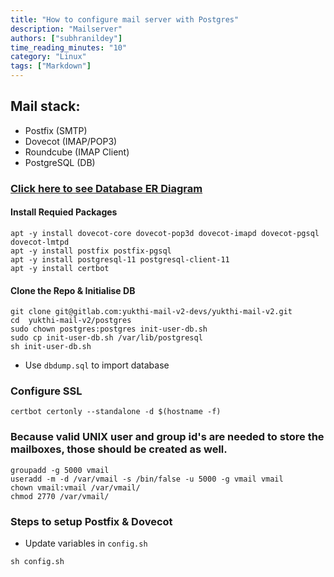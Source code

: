 ```yaml
---
title: "How to configure mail server with Postgres"
description: "Mailserver"
authors: ["subhranildey"]
time_reading_minutes: "10"
category: "Linux"
tags: ["Markdown"]
---
```


## Mail stack:
 - Postfix (SMTP)
 - Dovecot (IMAP/POP3)
 - Roundcube (IMAP Client)
 - PostgreSQL (DB)

### [Click here to see Database ER Diagram](https://gitlab.com/yukthi-mail-v2-devs/yukthi-mail-v2/uploads/42479833b0e4ecc38f9c9467bbc109d6/ER-Diagram.png)

#### Install Requied Packages
 
 ```
 apt -y install dovecot-core dovecot-pop3d dovecot-imapd dovecot-pgsql dovecot-lmtpd
 apt -y install postfix postfix-pgsql
 apt -y install postgresql-11 postgresql-client-11
 apt -y install certbot
```

#### Clone the Repo & Initialise DB

```
git clone git@gitlab.com:yukthi-mail-v2-devs/yukthi-mail-v2.git
cd  yukthi-mail-v2/postgres
sudo chown postgres:postgres init-user-db.sh
sudo cp init-user-db.sh /var/lib/postgresql
sh init-user-db.sh
```
* Use `dbdump.sql` to import database

### Configure SSL

 ```
 certbot certonly --standalone -d $(hostname -f)
```

### Because valid UNIX user and group id's are needed to store the mailboxes, those should be created as well.

```
groupadd -g 5000 vmail
useradd -m -d /var/vmail -s /bin/false -u 5000 -g vmail vmail
chown vmail:vmail /var/vmail/
chmod 2770 /var/vmail/
```

### Steps to setup Postfix & Dovecot

 * Update variables in `config.sh`
```
sh config.sh
```
